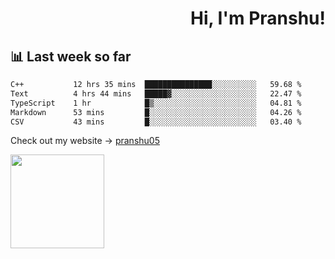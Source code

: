 <div align="right" >
   
   <H1>Hi, I'm Pranshu!</H1>

</div>

## 📊 Last week so far
<!--START_SECTION:waka-->

```txt
C++           12 hrs 35 mins  ███████████████░░░░░░░░░░   59.68 %
Text          4 hrs 44 mins   █████▓░░░░░░░░░░░░░░░░░░░   22.47 %
TypeScript    1 hr            █▒░░░░░░░░░░░░░░░░░░░░░░░   04.81 %
Markdown      53 mins         █░░░░░░░░░░░░░░░░░░░░░░░░   04.26 %
CSV           43 mins         █░░░░░░░░░░░░░░░░░░░░░░░░   03.40 %
```

<!--END_SECTION:waka-->

Check out my website -> [pranshu05](https://pranshu05.vercel.app)

<img align="left" width="150" src="https://user-images.githubusercontent.com/70943732/209951571-93b7afe5-f523-4683-b725-5d94b287e94e.png">

